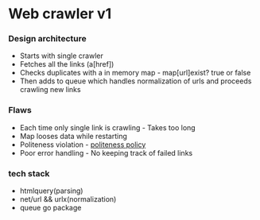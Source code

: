 # Web crawler v1
### Design architecture
- Starts with single crawler
- Fetches all the links (a[href])
- Checks duplicates with a in memory map - map[url]exist? true or false
- Then adds to queue which handles normalization of urls and proceeds crawling new links

### Flaws
- Each time only single link is crawling - Takes too long
- Map looses data while restarting
- Politeness violation -  [politeness policy](https://en.wikipedia.org/wiki/Web_crawler)
- Poor error handling - No keeping track of failed links

### tech stack
- htmlquery(parsing)
- net/url && urlx(normalization)
- queue go package
